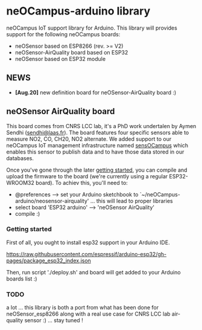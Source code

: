 # neOCampus-arduino library
neOCampus IoT support library for Arduino. This library will provides support for the following neOCampus boards:
  * neOSensor based on ESP8266 (rev. >= V2)
  * neOSensor-AirQuality board based on ESP32
  * neOSensor based on ESP32 module

## NEWS ##
 * **[Aug.20]** new definition board for neOSensor-AirQuality board :)

## neOSensor AirQuality board ##
This board comes from CNRS LCC lab, it's a PhD work undertalen by Aymen Sendhi (sendhi@laas.fr).
The board features four specific sensors able to measure NO2, CO, CH20, NO2 alternate.
We added support to our neOCampus IoT management infrastructure named [sensOCampus](https://neocampus.univ-tlse3.fr "neOCampus's Wiki Home") which enables this sensor to publish data and to have those data stored in our databases.

Once you've gone through the later [getting started](#getting-started), you can compile and upload the firmware to the board (we're currently using a regular ESP32-WROOM32 board).
To achiev this, you'll need to:
  - @preferences --> set your Arduino sketchbook to `~/neOCampus-arduino/neosensor-airquality' ... this will lead to proper libraries
  - select board 'ESP32 arduino' --> 'neOSensor AirQuality'
  - compile :)

### Getting started
First of all, you ought to install esp32 support in your Arduino IDE.

https://raw.githubusercontent.com/espressif/arduino-esp32/gh-pages/package_esp32_index.json

Then, run script './deploy.sh' and board will get added to your Arduino boards list :)

### TODO
a lot ... this library is both a port from what has been done for neOSensor_esp8266 along with a real use case for CNRS LCC lab air-quality sensor :)
... stay tuned !

